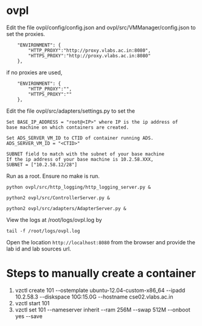 ovpl
====


Edit the file ovpl/config/config.json and 
                 ovpl/src/VMManager/config.json 
   to set the proxies. 
```
    "ENVIRONMENT": {
        "HTTP_PROXY":"http://proxy.vlabs.ac.in:8080",
        "HTTPS_PROXY":"http://proxy.vlabs.ac.in:8080"
    },
```
   if no proxies are used, 
```
    "ENVIRONMENT": {
        "HTTP_PROXY":"",
        "HTTPS_PROXY":""
    },
```



Edit the file ovpl/src/adapters/settings.py to set the 

    Set BASE_IP_ADDRESS = "root@<IP>" where IP is the ip address of
    base machine on which containers are created.

    Set ADS_SERVER_VM_ID to CTID of container running ADS.
    ADS_SERVER_VM_ID = "<CTID>" 

    SUBNET field to match with the subnet of your base machine
    If the ip address of your base machine is 10.2.58.XXX, 
    SUBNET = ["10.2.58.12/28"]


Run as a root. Ensure no make is run.

```
python ovpl/src/http_logging/http_logging_server.py &
```
```
python2 ovpl/src/ControllerServer.py &
```
```
python2 ovpl/src/adapters/AdapterServer.py &
```

View the logs at /root/logs/ovpl.log by

```
tail -f /root/logs/ovpl.log
```

Open the location `http://localhost:8080` from the browser and
   provide the lab id and lab sources url.


Steps to manually create a container
====
1. vzctl create 101 --ostemplate ubuntu-12.04-custom-x86_64 --ipadd 10.2.58.3 --diskspace 10G:15.0G --hostname cse02.vlabs.ac.in
2. vzctl start 101
3. vzctl set 101 --nameserver inherit --ram 256M --swap 512M --onboot yes --save
